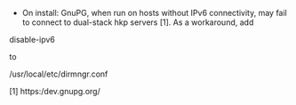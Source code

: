 * On install:
GnuPG, when run on hosts without IPv6 connectivity, may fail to connect to
dual-stack hkp servers [1]. As a workaround, add

disable-ipv6

to

/usr/local/etc/dirmngr.conf

[1] https:/dev.gnupg.org/

